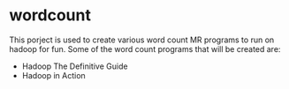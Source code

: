 wordcount
=========

This porject is used to create various word count MR programs to run on hadoop for fun. Some of the word count programs that will be created are:

* Hadoop The Definitive Guide
* Hadoop in Action

